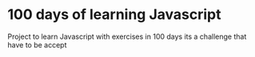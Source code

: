 # 100 days of learning Javascript
Project to learn Javascript with exercises in 100 days its a challenge that have to be accept
